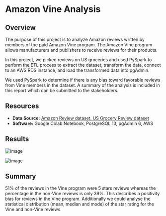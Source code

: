 # Amazon Vine Analysis

## Overview
The purpose of this project is to analyze Amazon reviews written by members of the paid Amazon Vine program. The Amazon Vine program allows manufacturers and publishers to receive reviews for their products. 

In this project, we picked reviews on US groceries and used PySpark to perform the ETL process to extract the dataset, transform the data, connect to an AWS RDS instance, and load the transformed data into pgAdmin. 

We used PySpark to determine if there is any bias toward favorable reviews from Vine members in the dataset. A summary of the analysis is included in this report which can be submitted to the stakeholders.

## Resources
- **Data Source:** [Amazon Review dataset, US Grocery Review dataset](https://s3.amazonaws.com/amazon-reviews-pds/tsv/amazon_reviews_us_Grocery_v1_00.tsv.gz)
- **Software:** Google Colab Notebook, PostgreSQL 13, pgAdmin 6, AWS

## Results

![image](https://user-images.githubusercontent.com/31812730/209446525-8b6ef1e4-4ff0-4035-9290-3f0ecf90b40c.png)


![image](https://user-images.githubusercontent.com/31812730/209446505-b715123d-4f7b-4f40-9543-bf89afc5152b.png)

## Summary
51% of the reviews in the Vine program were 5 stars reviews whereas the percentage in the non-Vine reviews is only 39%. This describes a positivity bias for reviews in the Vine program.
Additionally we could analyse the statistical distribution (mean, median and mode) of the star rating for the Vine and non-Vine reviews.
